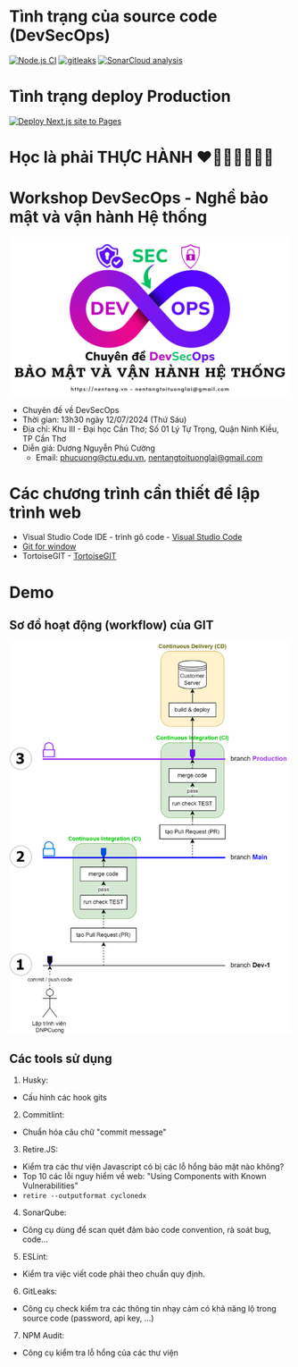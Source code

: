 # Tình trạng của source code (DevSecOps)
[![Node.js CI](https://github.com/NenTang/devsecops/actions/workflows/node.js.yml/badge.svg)](https://github.com/NenTang/devsecops/actions/workflows/node.js.yml)
[![gitleaks](https://github.com/NenTang/devsecops/actions/workflows/gitleaks.yml/badge.svg)](https://github.com/NenTang/devsecops/actions/workflows/gitleaks.yml)
[![SonarCloud analysis](https://github.com/NenTang/devsecops/actions/workflows/sonarcloud.yml/badge.svg)](https://github.com/NenTang/devsecops/actions/workflows/sonarcloud.yml)

# Tình trạng deploy Production
[![Deploy Next.js site to Pages](https://github.com/NenTang/devsecops/actions/workflows/nextjs.yml/badge.svg)](https://github.com/NenTang/devsecops/actions/workflows/nextjs.yml)

# Học là phải THỰC HÀNH ❤🧡💛💚💙💜🤎

# Workshop DevSecOps - Nghề bảo mật và vận hành Hệ thống
[![Workshop DevSecOps - Nghề bảo mật và vận hành Hệ thống | NenTang.vn](assets/img/workshop-devsecops-bao-mat-va-van-hanh-he-thong-dnpcuong-nentang.vn.png "Workshop DevSecOps - Nghề bảo mật và vận hành Hệ thống | NenTang.vn")](assets/img/workshop-devsecops-bao-mat-va-van-hanh-he-thong-dnpcuong-nentang.vn.png)

- Chuyên đề về DevSecOps
- Thời gian: 13h30 ngày 12/07/2024 (Thứ Sáu)
- Địa chỉ: Khu III - Đại học Cần Thơ; Số 01 Lý Tự Trọng, Quận Ninh Kiều, TP Cần Thơ
- Diễn giả: Dương Nguyễn Phú Cường
  - Email: phucuong@ctu.edu.vn, nentangtoituonglai@gmail.com

# Các chương trình cần thiết để lập trình web
- Visual Studio Code IDE - trình gõ code - [Visual Studio Code](https://code.visualstudio.com/)
- [Git for window](https://git-scm.com/download/win)
- TortoiseGIT - [TortoiseGIT](https://tortoisegit.org/download/)

# Demo
## Sơ đồ hoạt động (workflow) của GIT
[![Sơ đồ hoạt động của các branch git - cấu hình CI CD các branch code | NenTang.vn](assets/img/Workflow-so-do-hoat-dong-cua-cac-branch-git-workflow-cau-hinh-ci-cd-cac-branch-code.drawio.png "Sơ đồ hoạt động của các branch git - cấu hình CI CD các branch code | NenTang.vn")](assets/img/Workflow-so-do-hoat-dong-cua-cac-branch-git-workflow-cau-hinh-ci-cd-cac-branch-code.drawio.png)


## Các tools sử dụng
1. Husky:
- Cấu hình các hook gits
2. Commitlint:
- Chuẩn hóa câu chữ "commit message"
3. Retire.JS:
- Kiểm tra các thư viện Javascript có bị các lỗ hổng bảo mật nào không?
- Top 10 các lỗi nguy hiểm về web: "Using Components with Known Vulnerabilities"
- `retire --outputformat cyclonedx`
4. SonarQube:
- Công cụ dùng để scan quét đảm bảo code convention, rà soát bug, code...
5. ESLint:
- Kiểm tra việc viết code phải theo chuẩn quy định.
6. GitLeaks:
- Công cụ check kiểm tra các thông tin nhạy cảm có khả năng lộ trong source code (password, api key, ...)
7. NPM Audit:
- Công cụ kiểm tra lỗ hổng của các thư viện
